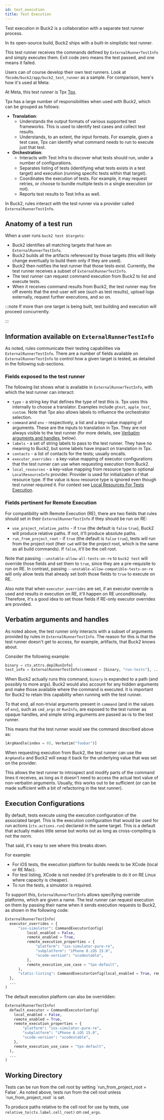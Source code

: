 ```yaml
---
id: test_execution
title: Test Execution
---
```


Test execution in Buck2 is a collaboration with a separate test runner process.

<OssOnly>

In its open-source build, Buck2 ships with a built-in simplistic test runner.

This test runner receives the commands defined by `ExternalRunnerTestInfo` and simply executes them. Exit code zero means the test passed, and one means it failed.

Users can of course develop their own test runners. Look at `fbcode/buck2/app/buck2_test_runner` as a sample. For comparison, here's how it's used at Meta:

</OssOnly>

At Meta, this test runner is <OssOnly>Tpx</OssOnly> <FbInternalOnly>[Tpx](https://www.internalfb.com/intern/wiki/TAE/tpx/)</FbInternalOnly>.

Tpx has a large number of responsibilities when used with Buck2, which can be grouped as follows:

* **Translation**:
  * Understands the output formats of various supported test frameworks. This is used to identify test cases and collect test results.
  * Understands, to an extent, the input formats. For example, given a test case, Tpx can identify what command needs to run to execute just that test.
* **Orchestration**:
  * Interacts with Test Infra to discover what tests should run, under a number of configurations.
  * Separates listing of tests (identifying what tests exists in a test target) and execution (running specific tests within that target).
  * Coordinates the execution of tests. For example, it may request retries, or choose to bundle multiple tests in a single execution (or not).
  * Reports test results to Test Infra as well.

In Buck2, rules interact with the test runner via a provider called `ExternalRunnerTestInfo`.

## Anatomy of a test run

When a user runs `buck2 test $targets`:

* Buck2 identifies all matching targets that have an `ExternalRunnerTestInfo`.
* Buck2 builds all the artifacts referenced by those targets (this will likely change eventually to build them only if they are used).
* Buck2 then notifies the test runner that those tests exist. Currently, the test runner receives a subset of `ExternalRunnerTestInfo`.
* The test runner can request command execution from Buck2 to list and execute tests.
* When it receives command results from Buck2, the test runner may fire off events that the end-user will see (such as test results), upload logs externally, request further executions, and so on.

<!-- prettier-ignore -->
:::note
If more than one target is being built, test building and execution will proceed concurrently.
<!-- prettier-ignore -->
:::

## Information available on `ExternalRunnerTestInfo`

As noted, rules communicate their testing capabilities via `ExternalRunnerTestInfo`. There are a number of fields available on `ExternalRunnerTestInfo` to control how a given target is tested, as detailed in the following sub-sections.

### Fields exposed to the test runner

The following list shows what is available in `ExternalRunnerTestInfo`, with which the test runner can interact:

* `type` - a string key that defines the type of test this is.
  <FbInternalOnly>
  Tpx uses this internally to choose a translator. Examples include `gtest`, `apple_test`, `custom`.
  Note that Tpx also allows labels to influence the orchestrator selection.
  </FbInternalOnly>
* `command` and `env` - respectively, a list and a key-value mapping of arguments.
  <FbInternalOnly>These are the inputs to translation in Tpx.</FbInternalOnly>
  They are not always visible to the test runner (for more details, see [Verbatim arguments and handles](#verbatim-arguments-and-handles), below).
* `labels` - a set of string labels to pass to the test runner.
  <FbInternalOnly>
  They have no meaning to Buck2, but some labels have impact on translation in Tpx.
  </FbInternalOnly>
* `contacts` - a list of contacts for the tests; usually oncalls.
* `executor_overrides` - a key-value mapping of executor configurations that the test runner can use when requesting execution from Buck2.
* `local_resources` - a key-value mapping from resource type to optional `LocalResourceInfo` provider. Provider is used for initialization of that resource type. If the value is `None` resource type is ignored even though test runner required it. For context see [Local Resources For Tests Execution](local_resources.md).

### Fields pertinent for Remote Execution

For compatibility with Remote Execution (RE), there are two fields that rules should set in their `ExternalRunnerTestInfo` if they should be run on RE:

* `use_project_relative_paths` - if `true` (the default is <FbInternalOnly>`false`</FbInternalOnly> <OssOnly>`true`</OssOnly>),
  Buck2 will produce relative paths. If not, it'll produce absolute paths.
* `run_from_project_root` - if `true` (the default is <FbInternalOnly>`false`</FbInternalOnly> <OssOnly>`true`</OssOnly>),
  tests will run from the project root (their `cwd` will be the project root, which is the same as all build commands).  If `false`, it'll be the cell root.

Note that passing `--unstable-allow-all-tests-on-re` to `buck2 test` will override those fields and set them to `true`, since they are a pre-requisite to run on RE. In contrast, passing `--unstable-allow-compatible-tests-on-re` will only allow tests that already set both those fields to `true` to execute on RE.

Also note that when `executor_overrides` are set, if an executor override is used and results in execution on RE, it'll happen on RE unconditionally. Therefore, it's a good idea to set those fields if RE-only executor overrides are provided.

## Verbatim arguments and handles

As noted above, the test runner only interacts with a subset of arguments provided by rules in `ExternalRunnerTestInfo`. The reason for this is that the test runner doesn't get to access, for example, artifacts, that Buck2 knows about.

Consider the following example:

```python
binary = ctx.attrs.dep[RunInfo]
test_info = ExternalRunnerTestInfo(command = [binary, "run-tests"], ...)
```

When Buck2 actually runs this command, `binary` is expanded to a path (and possibly to more args). Buck2 would also account for any hidden arguments and make those available where the command is executed. It is important for Buck2 to retain this capability when running with the test runner.

To that end, all non-trivial arguments present in `command` (and in the values of `env`), such as `cmd_args` or `RunInfo`, are exposed to the test runner as opaque handles, and simple string arguments are passed as-is to the test runner.

This means that the test runner would see the command described above as:

```python
[ArgHandle(index = 0), Verbatim("foobar")]
```

When requesting execution from Buck2, the test runner can use the `ArgHandle` and Buck2 will swap it back for the underlying value that was set on the provider.

This allows the test runner to introspect and modify parts of the command lines it receives, as long as it doesn't need to access the actual text value of non-verbatim arguments. Usually, this works out to be sufficient (or can be made sufficient with a bit of refactoring in the test runner).

## Execution Configurations

By default, tests execute using the execution configuration of the associated target. This is the execution configuration that would be used for run actions (`ctx.actions.run`) declared in the same target. This is a default that actually makes little sense but works out as long as cross-compiling is not the norm.

<FbInternalOnly>

That said, it's easy to see where this breaks down.

For example:

* For iOS tests, the execution platform for builds needs to be XCode (local or RE Mac).
* For test listing, XCode is not needed (it's preferable to do it on RE Linux where capacity is cheaper).
* To run the tests, a simulator is required.

</FbInternalOnly>

To support this, `ExternalRunnerTestInfo` allows specifying override platforms, which are given a name. The test runner can request execution on them by passing their name when it sends execution requests to Buck2, as shown in the following code:

```python
ExternalRunnerTestInfo(
  executor_overrides = {
      "ios-simulator": CommandExecutorConfig(
          local_enabled = False,
          remote_enabled = True,
          remote_execution_properties = {
              "platform": "ios-simulator-pure-re",
              "subplatform": "iPhone 8.iOS 15.0",
              "xcode-version": "xcodestable",
          },
          remote_execution_use_case = "tpx-default",
      ),
      "static-listing": CommandExecutorConfig(local_enabled = True, remote_enabled = False),
  },
  ...
)
```

The default execution platform can also be overridden:

```python
ExternalRunnerTestInfo(
  default_executor = CommandExecutorConfig(
    local_enabled = False,
    remote_enabled = True,
    remote_execution_properties = {
        "platform": "ios-simulator-pure-re",
        "subplatform": "iPhone 8.iOS 15.0",
        "xcode-version": "xcodestable",
    },
    remote_execution_use_case = "tpx-default",
  ),
  ...
)
```

## Working Directory

<OssOnly>
Tests can be run from the cell root by setting `run_from_project_root = False`.
</OssOnly>

<FbInternalOnly>
As noted above, tests run from the cell root unless `run_from_project_root` is set.
</FbInternalOnly>

To produce paths relative to the cell root for use by tests, use `relative_to(ctx.label.cell_root)` on `cmd_args`.
